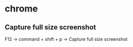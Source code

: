 # chrome

## Capture full size screenshot

F12 -> command + shift + p -> Capture full size screenshot